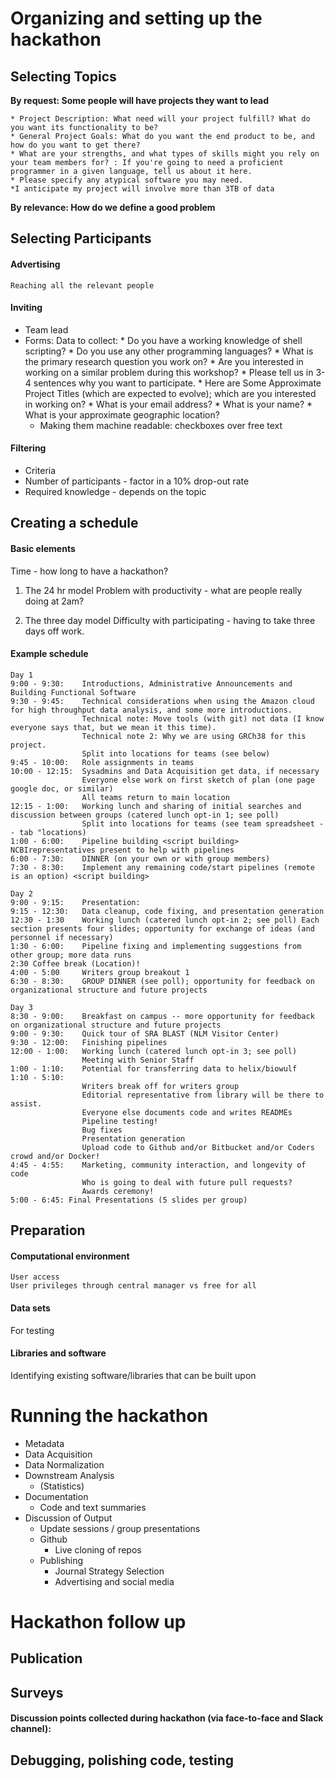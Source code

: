 # Organizing and setting up the hackathon
## Selecting Topics
**By request: Some people will have projects they want to lead**

    * Project Description: What need will your project fulfill? What do you want its functionality to be?
    * General Project Goals: What do you want the end product to be, and how do you want to get there?
    * What are your strengths, and what types of skills might you rely on your team members for? : If you're going to need a proficient programmer in a given language, tell us about it here.
    * Please specify any atypical software you may need.
	*I anticipate my project will involve more than 3TB of data

**By relevance: How do we define a good problem**
 
 
## Selecting Participants
#### Advertising
	Reaching all the relevant people
#### Inviting
* Team lead
* Forms: Data to collect:
        * Do you have a working knowledge of shell scripting?
        * Do you use any other programming languages?
        * What is the primary research question you work on?
        * Are you interested in working on a similar problem during this workshop?
        * Please tell us in 3-4 sentences why you want to participate.
        * Here are Some Approximate Project Titles (which are expected to evolve); which are you interested in working on?
        * What is your email address?
        * What is your name?
        * What is your approximate geographic location?
    * Making them machine readable: checkboxes over free text
 
 
#### Filtering
* Criteria
* Number of participants - factor in a 10% drop-out rate
* Required knowledge - depends on the topic
 
## Creating a schedule
#### Basic elements
Time - how long to have a hackathon?
1. The 24 hr model
Problem with productivity - what are people really doing at 2am?
 
2. The three day model
Difficulty with participating - having to take three days off work.
 
#### Example schedule
```
Day 1
9:00 - 9:30:    Introductions, Administrative Announcements and Building Functional Software
9:30 - 9:45:    Technical considerations when using the Amazon cloud for high throughput data analysis, and some more introductions.
                Technical note: Move tools (with git) not data (I know everyone says that, but we mean it this time).
                Technical note 2: Why we are using GRCh38 for this project.
                Split into locations for teams (see below)
9:45 - 10:00:   Role assignments in teams
10:00 - 12:15:  Sysadmins and Data Acquisition get data, if necessary
                Everyone else work on first sketch of plan (one page google doc, or similar)
                All teams return to main location
12:15 - 1:00:   Working lunch and sharing of initial searches and discussion between groups (catered lunch opt-in 1; see poll)
                Split into locations for teams (see team spreadsheet -- tab "locations)
1:00 - 6:00:    Pipeline building <script building>
NCBIrepresentatives present to help with pipelines
6:00 - 7:30:    DINNER (on your own or with group members)
7:30 - 8:30:    Implement any remaining code/start pipelines (remote is an option) <script building>
 
Day 2
9:00 - 9:15:    Presentation: 
9:15 - 12:30:   Data cleanup, code fixing, and presentation generation
12:30 - 1:30    Working lunch (catered lunch opt-in 2; see poll) Each section presents four slides; opportunity for exchange of ideas (and personnel if necessary)
1:30 - 6:00:    Pipeline fixing and implementing suggestions from other group; more data runs
2:30 Coffee break (Location)!
4:00 - 5:00     Writers group breakout 1
6:30 - 8:30:    GROUP DINNER (see poll); opportunity for feedback on organizational structure and future projects
 
Day 3
8:30 - 9:00:    Breakfast on campus -- more opportunity for feedback on organizational structure and future projects
9:00 - 9:30:    Quick tour of SRA BLAST (NLM Visitor Center)
9:30 - 12:00:   Finishing pipelines
12:00 - 1:00:   Working lunch (catered lunch opt-in 3; see poll)
                Meeting with Senior Staff
1:00 - 1:10:    Potential for transferring data to helix/biowulf
1:10 - 5:10:
                Writers break off for writers group
                Editorial representative from library will be there to assist.
                Everyone else documents code and writes READMEs
                Pipeline testing!
                Bug fixes
                Presentation generation
                Upload code to Github and/or Bitbucket and/or Coders crowd and/or Docker!
4:45 - 4:55:    Marketing, community interaction, and longevity of code
                Who is going to deal with future pull requests?
                Awards ceremony!
5:00 - 6:45: Final Presentations (5 slides per group)
```

## Preparation
#### Computational environment
	User access
	User privileges through central manager vs free for all
#### Data sets
For testing 
 
#### Libraries and software
Identifying existing software/libraries that can be built upon
 
# Running the hackathon
* Metadata
* Data Acquisition
* Data Normalization
* Downstream Analysis 
    * (Statistics)
* Documentation 
    * Code and text summaries
* Discussion of Output
    * Update sessions / group presentations
    * Github
        *  Live cloning of repos
    * Publishing
        *  Journal Strategy Selection
        *  Advertising and social media
 
# Hackathon follow up
## Publication
## Surveys
#### Discussion points collected during hackathon (via face-to-face and Slack channel):
 
## Debugging, polishing code, testing
